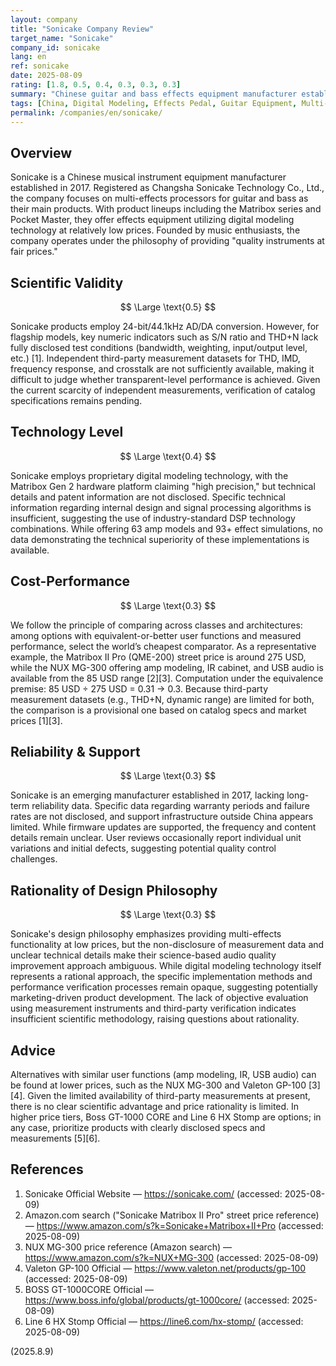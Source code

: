 ```yaml
---
layout: company
title: "Sonicake Company Review"
target_name: "Sonicake"
company_id: sonicake
lang: en
ref: sonicake
date: 2025-08-09
rating: [1.8, 0.5, 0.4, 0.3, 0.3, 0.3]
summary: "Chinese guitar and bass effects equipment manufacturer established in 2017. Specializes in digital modeling multi-effects processors like the Matribox series, but lacks sufficient measurement performance data disclosure, making scientific effectiveness verification difficult."
tags: [China, Digital Modeling, Effects Pedal, Guitar Equipment, Multi-Effects]
permalink: /companies/en/sonicake/
---
```

## Overview

Sonicake is a Chinese musical instrument equipment manufacturer established in 2017. Registered as Changsha Sonicake Technology Co., Ltd., the company focuses on multi-effects processors for guitar and bass as their main products. With product lineups including the Matribox series and Pocket Master, they offer effects equipment utilizing digital modeling technology at relatively low prices. Founded by music enthusiasts, the company operates under the philosophy of providing "quality instruments at fair prices."

## Scientific Validity

$$ \Large \text{0.5} $$

Sonicake products employ 24-bit/44.1kHz AD/DA conversion. However, for flagship models, key numeric indicators such as S/N ratio and THD+N lack fully disclosed test conditions (bandwidth, weighting, input/output level, etc.) [1]. Independent third-party measurement datasets for THD, IMD, frequency response, and crosstalk are not sufficiently available, making it difficult to judge whether transparent-level performance is achieved. Given the current scarcity of independent measurements, verification of catalog specifications remains pending.

## Technology Level

$$ \Large \text{0.4} $$

Sonicake employs proprietary digital modeling technology, with the Matribox Gen 2 hardware platform claiming "high precision," but technical details and patent information are not disclosed. Specific technical information regarding internal design and signal processing algorithms is insufficient, suggesting the use of industry-standard DSP technology combinations. While offering 63 amp models and 93+ effect simulations, no data demonstrating the technical superiority of these implementations is available.

## Cost-Performance

$$ \Large \text{0.3} $$

We follow the principle of comparing across classes and architectures: among options with equivalent-or-better user functions and measured performance, select the world’s cheapest comparator. As a representative example, the Matribox II Pro (QME-200) street price is around 275 USD, while the NUX MG-300 offering amp modeling, IR cabinet, and USB audio is available from the 85 USD range [2][3]. Computation under the equivalence premise: 85 USD ÷ 275 USD = 0.31 → 0.3. Because third-party measurement datasets (e.g., THD+N, dynamic range) are limited for both, the comparison is a provisional one based on catalog specs and market prices [1][3].

## Reliability & Support

$$ \Large \text{0.3} $$

Sonicake is an emerging manufacturer established in 2017, lacking long-term reliability data. Specific data regarding warranty periods and failure rates are not disclosed, and support infrastructure outside China appears limited. While firmware updates are supported, the frequency and content details remain unclear. User reviews occasionally report individual unit variations and initial defects, suggesting potential quality control challenges.

## Rationality of Design Philosophy

$$ \Large \text{0.3} $$

Sonicake's design philosophy emphasizes providing multi-effects functionality at low prices, but the non-disclosure of measurement data and unclear technical details make their science-based audio quality improvement approach ambiguous. While digital modeling technology itself represents a rational approach, the specific implementation methods and performance verification processes remain opaque, suggesting potentially marketing-driven product development. The lack of objective evaluation using measurement instruments and third-party verification indicates insufficient scientific methodology, raising questions about rationality.

## Advice

Alternatives with similar user functions (amp modeling, IR, USB audio) can be found at lower prices, such as the NUX MG-300 and Valeton GP-100 [3][4]. Given the limited availability of third-party measurements at present, there is no clear scientific advantage and price rationality is limited. In higher price tiers, Boss GT-1000 CORE and Line 6 HX Stomp are options; in any case, prioritize products with clearly disclosed specs and measurements [5][6].

## References

1. Sonicake Official Website — https://sonicake.com/ (accessed: 2025-08-09)
2. Amazon.com search ("Sonicake Matribox II Pro" street price reference) — https://www.amazon.com/s?k=Sonicake+Matribox+II+Pro (accessed: 2025-08-09)
3. NUX MG-300 price reference (Amazon search) — https://www.amazon.com/s?k=NUX+MG-300 (accessed: 2025-08-09)
4. Valeton GP-100 Official — https://www.valeton.net/products/gp-100 (accessed: 2025-08-09)
5. BOSS GT-1000CORE Official — https://www.boss.info/global/products/gt-1000core/ (accessed: 2025-08-09)
6. Line 6 HX Stomp Official — https://line6.com/hx-stomp/ (accessed: 2025-08-09)

(2025.8.9)
